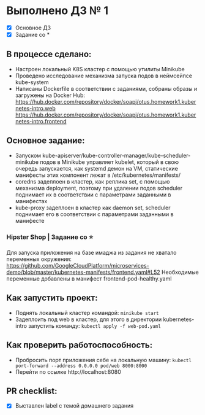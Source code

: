 # Выполнено ДЗ № 1

 - [x] Основное ДЗ
 - [x] Задание со *

## В процессе сделано:
 - Настроен локальный K8S кластер с помощью утилиты Minikube
 - Проведено исследование механизма запуска подов в неймсейпсе kube-system
 - Написаны Dockerfile в соответствии с заданиями, собраны образы и загружены на Docker Hub:
 https://hub.docker.com/repository/docker/soapj/otus.homework1.kubernetes-intro.web
 https://hub.docker.com/repository/docker/soapj/otus.homework1.kubernetes-intro.frontend

## Основное задание:
 - Запуском kube-apiserver/kube-controller-manager/kube-scheduler-minikube подов в Minikube управляет kubelet, который в свою очередь запускается, как systemd демон на VM, статические манифесты этих компонент лежат в /etc/kubernetes/manifests/
 - coredns задеплоен в кластер, как реплика set, с помощью механизма deployment, поэтому при удалении подов scheduler поднимает их в соответствии с параметрами заданными в манифестах
 - kube-proxy задеплоен в кластер как daemon set, scheduler поднимает его в соответствии с параметрами заданными в манифесте

### Hipster Shop | Задание со ⭐
Для запуска приложения на базе имаджа из задания не хватало переменных окружения:
https://github.com/GoogleCloudPlatform/microservices-demo/blob/master/kubernetes-manifests/frontend.yaml#L52
Необходимые переменные добавлены в манифест frontend-pod-healthy.yaml

## Как запустить проект:
 - Поднять локальный кластер командой:
```minikube start```
- Задеплоить под web в кластер, для этого в директории kubernetes-intro запустить команду:
```kubectl apply -f web-pod.yaml```

## Как проверить работоспособность:
 - Пробросить порт приложения себе на локальную машину:
 ```kubectl port-forward --address 0.0.0.0 pod/web 8000:8000```
 - Перейти по ссылке http://localhost:8080

## PR checklist:
 - [x] Выставлен label с темой домашнего задания
